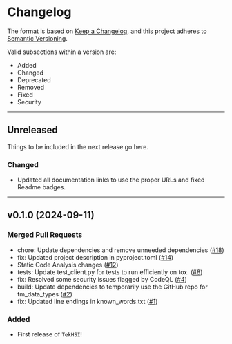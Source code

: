 # Changelog

The format is based on [Keep a Changelog](https://keepachangelog.com), and this
project adheres to [Semantic Versioning](https://semver.org).

Valid subsections within a version are:

- Added
- Changed
- Deprecated
- Removed
- Fixed
- Security

---

## Unreleased

Things to be included in the next release go here.

### Changed

- Updated all documentation links to use the proper URLs and fixed Readme badges.

---

## v0.1.0 (2024-09-11)

### Merged Pull Requests

- chore: Update dependencies and remove unneeded dependencies ([#18](https://github.com/tektronix/TekHSI/pull/18))
- fix: Updated project description in pyproject.toml ([#14](https://github.com/tektronix/TekHSI/pull/14))
- Static Code Analysis changes ([#12](https://github.com/tektronix/TekHSI/pull/12))
- tests: Update test_client.py for tests to run efficiently on tox. ([#8](https://github.com/tektronix/TekHSI/pull/8))
- fix: Resolved some security issues flagged by CodeQL ([#4](https://github.com/tektronix/TekHSI/pull/4))
- build: Update dependencies to temporarily use the GitHub repo for tm_data_types ([#2](https://github.com/tektronix/TekHSI/pull/2))
- fix: Updated line endings in  known_words.txt ([#1](https://github.com/tektronix/TekHSI/pull/1))

### Added

- First release of `TekHSI`!
